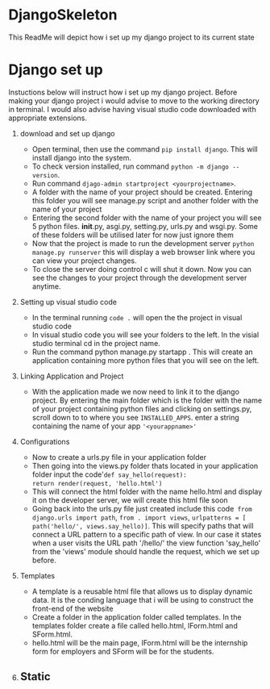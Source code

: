 # DjangoSkeleton
This ReadMe will depict how i set up my django project to its current state
# Django set up
Instuctions below will instruct how i set up my django project. Before making your django project i would advise to move to the working directory in terminal. I would also advise having visual studio code downloaded with appropriate extensions.
1. download and set up django
   - Open terminal, then use the command ```pip install django```. This will install django into the system.
   - To check version installed, run command ```python -m django --version```.
   - Run command  ```djago-admin startproject <yourprojectname>```.
   - A folder with the name of your project should be created. Entering this folder you will see manage.py script and another folder with the name of your project
   - Entering the second folder with the name of your project you will see 5 python files. __init__.py, asgi.py, setting.py, urls.py and wsgi.py. Some of these folders will be      utilised later for now just ignore them
   - Now that the project is made to run the development server ```python manage.py runserver``` this will display a web browser link where you can view your project changes.
   - To close the server doing control c will shut it down. Now you can see the changes to your project through the development server anytime.
2. Setting up visual studio code
   - In the terminal running ```code .``` will open the the project in visual studio code
   - In visual studio code you will see your folders to the left. In the visial studio terminal cd in the project name.
   - Run the command python manage.py startapp <yourappname>. This will create an application containing more python files that you will see on the left.
3. Linking Application and Project
   - With the application made we now need to link it to the django project. By entering the main folder which is the folder with the name of your project containing python         files and clicking on settings.py, scroll down to to where you see ```INSTALLED_APPS```. enter a string containing the name of your app ```'<yourappname>'```

4. Configurations
   - Now to create a urls.py file in your application folder 
   - Then going into the views.py folder thats located in your application folder input the code'```def say_hello(request):```                                               
                                                                                                         ```return render(request, 'hello.html')```
   - This will connect the html folder with the name hello.html and display it on the developer server, we will create this html file soon
   - Going back into the urls.py file just created include this code``` from django.urls import path```, ```from . import views```, ```urlpatterns = [
     path('hello/', views.say_hello)]```. This will specify paths that will connect a URL pattern to a specific path of view. In our case it states when a user visits the URL path '/hello/' the view function 'say_hello' from the 'views' module should handle the request, which we set up before.
5. Templates
   - A template is a reusable html file that allows us to display dynamic       data. It is the conding language that i will be using to construct the       front-end of the website
   - Create a folder in the application folder called templates. In the          templates folder create a file called hello.html, IForm.html and             SForm.html.
   - hello.html will be the main page, IForm.html will be the internship          form for employers and SForm will be for the students.
6. Static
   -
